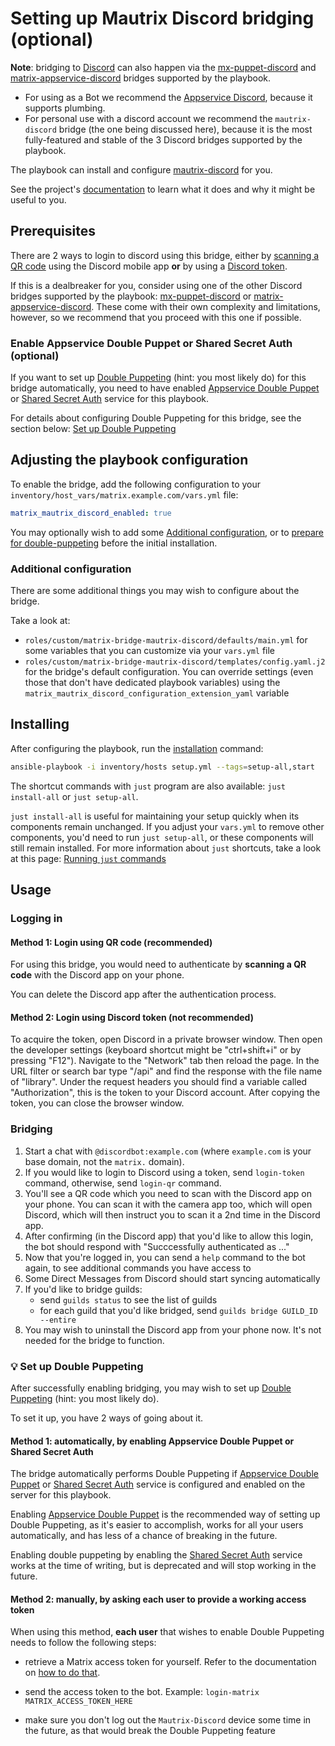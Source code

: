 # Setting up Mautrix Discord bridging (optional)

**Note**: bridging to [Discord](https://discordapp.com/) can also happen via the [mx-puppet-discord](configuring-playbook-bridge-mx-puppet-discord.md) and [matrix-appservice-discord](configuring-playbook-bridge-appservice-discord.md) bridges supported by the playbook.
- For using as a Bot we recommend the [Appservice Discord](configuring-playbook-bridge-appservice-discord.md), because it supports plumbing.
- For personal use with a discord account we recommend the `mautrix-discord` bridge (the one being discussed here), because it is the most fully-featured and stable of the 3 Discord bridges supported by the playbook.

The playbook can install and configure [mautrix-discord](https://github.com/mautrix/discord) for you.

See the project's [documentation](https://docs.mau.fi/bridges/go/discord/index.html) to learn what it does and why it might be useful to you.


## Prerequisites

There are 2 ways to login to discord using this bridge, either by [scanning a QR code](#method-1-login-using-qr-code-recommended) using the Discord mobile app **or** by using a [Discord token](#method-2-login-using-discord-token-not-recommended).

If this is a dealbreaker for you, consider using one of the other Discord bridges supported by the playbook: [mx-puppet-discord](configuring-playbook-bridge-mx-puppet-discord.md) or [matrix-appservice-discord](configuring-playbook-bridge-appservice-discord.md). These come with their own complexity and limitations, however, so we recommend that you proceed with this one if possible.

### Enable Appservice Double Puppet or Shared Secret Auth (optional)

If you want to set up [Double Puppeting](https://docs.mau.fi/bridges/general/double-puppeting.html) (hint: you most likely do) for this bridge automatically, you need to have enabled [Appservice Double Puppet](configuring-playbook-appservice-double-puppet.md) or [Shared Secret Auth](configuring-playbook-shared-secret-auth.md) service for this playbook.

For details about configuring Double Puppeting for this bridge, see the section below: [Set up Double Puppeting](#-set-up-double-puppeting)

## Adjusting the playbook configuration

To enable the bridge, add the following configuration to your `inventory/host_vars/matrix.example.com/vars.yml` file:

```yaml
matrix_mautrix_discord_enabled: true
```

You may optionally wish to add some [Additional configuration](#additional-configuration), or to [prepare for double-puppeting](#set-up-double-puppeting) before the initial installation.

### Additional configuration

There are some additional things you may wish to configure about the bridge.

Take a look at:

- `roles/custom/matrix-bridge-mautrix-discord/defaults/main.yml` for some variables that you can customize via your `vars.yml` file
- `roles/custom/matrix-bridge-mautrix-discord/templates/config.yaml.j2` for the bridge's default configuration. You can override settings (even those that don't have dedicated playbook variables) using the `matrix_mautrix_discord_configuration_extension_yaml` variable

## Installing

After configuring the playbook, run the [installation](installing.md) command:

<!-- NOTE: let this conservative command run (instead of install-all) to make it clear that failure of the command means something is clearly broken. -->
```sh
ansible-playbook -i inventory/hosts setup.yml --tags=setup-all,start
```

The shortcut commands with `just` program are also available: `just install-all` or `just setup-all`.

`just install-all` is useful for maintaining your setup quickly when its components remain unchanged. If you adjust your `vars.yml` to remove other components, you'd need to run `just setup-all`, or these components will still remain installed. For more information about `just` shortcuts, take a look at this page: [Running `just` commands](just.md)

## Usage

### Logging in

#### Method 1: Login using QR code (recommended)

For using this bridge, you would need to authenticate by **scanning a QR code** with the Discord app on your phone.

You can delete the Discord app after the authentication process.

#### Method 2: Login using Discord token (not recommended)

To acquire the token, open Discord in a private browser window. Then open the developer settings (keyboard shortcut might be "ctrl+shift+i" or by pressing "F12"). Navigate to the "Network" tab then reload the page. In the URL filter or search bar type "/api" and find the response with the file name of "library". Under the request headers you should find a variable called "Authorization", this is the token to your Discord account. After copying the token, you can close the browser window.

### Bridging

1. Start a chat with `@discordbot:example.com` (where `example.com` is your base domain, not the `matrix.` domain).
2. If you would like to login to Discord using a token, send `login-token` command, otherwise, send `login-qr` command.
3. You'll see a QR code which you need to scan with the Discord app on your phone. You can scan it with the camera app too, which will open Discord, which will then instruct you to scan it a 2nd time in the Discord app.
4. After confirming (in the Discord app) that you'd like to allow this login, the bot should respond with "Succcessfully authenticated as ..."
5. Now that you're logged in, you can send a `help` command to the bot again, to see additional commands you have access to
6. Some Direct Messages from Discord should start syncing automatically
7. If you'd like to bridge guilds:
    - send `guilds status` to see the list of guilds
    - for each guild that you'd like bridged, send `guilds bridge GUILD_ID --entire`
8. You may wish to uninstall the Discord app from your phone now. It's not needed for the bridge to function.

### 💡 Set up Double Puppeting

After successfully enabling bridging, you may wish to set up [Double Puppeting](https://docs.mau.fi/bridges/general/double-puppeting.html) (hint: you most likely do).

To set it up, you have 2 ways of going about it.

#### Method 1: automatically, by enabling Appservice Double Puppet or Shared Secret Auth

The bridge automatically performs Double Puppeting if [Appservice Double Puppet](configuring-playbook-appservice-double-puppet.md) or [Shared Secret Auth](configuring-playbook-shared-secret-auth.md) service is configured and enabled on the server for this playbook.

Enabling [Appservice Double Puppet](configuring-playbook-appservice-double-puppet.md) is the recommended way of setting up Double Puppeting, as it's easier to accomplish, works for all your users automatically, and has less of a chance of breaking in the future.

Enabling double puppeting by enabling the [Shared Secret Auth](configuring-playbook-shared-secret-auth.md) service works at the time of writing, but is deprecated and will stop working in the future.

#### Method 2: manually, by asking each user to provide a working access token

When using this method, **each user** that wishes to enable Double Puppeting needs to follow the following steps:

- retrieve a Matrix access token for yourself. Refer to the documentation on [how to do that](obtaining-access-tokens.md).

- send the access token to the bot. Example: `login-matrix MATRIX_ACCESS_TOKEN_HERE`

- make sure you don't log out the `Mautrix-Discord` device some time in the future, as that would break the Double Puppeting feature
